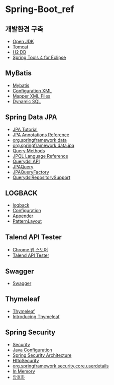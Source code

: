 # Spring-Boot_ref

개발환경 구축
------------
* [Open JDK](https://www.azul.com/downloads/?package=jdk)
* [Tomcat](https://tomcat.apache.org/)
* [H2 DB](https://www.h2database.com/html/main.html)
* [Spring Tools 4 for Eclipse](https://spring.io/tools)

MyBatis
-------
* [Mybatis](https://mybatis.org/mybatis-3/)
* [Configuration XML](https://mybatis.org/mybatis-3/configuration.html)
* [Mapper XML Files](https://mybatis.org/mybatis-3/sqlmap-xml.html)
* [Dynamic SQL](https://mybatis.org/mybatis-3/dynamic-sql.html)


Spring Data JPA
---------------
* [JPA Tutorial](https://www.tutorialspoint.com/jpa/jpa_orm_components.htm)
* [JPA Annotations Reference](https://www.datanucleus.org/products/accessplatform/jpa/annotations.html)
* [org.springframework.data](https://docs.spring.io/spring-data/commons/docs/current/api/index.html?org/springframework/data)
* [org.springframework.data.jpa]( https://docs.spring.io/spring-data/jpa/docs/current/api/)
* [Query Methods](https://docs.spring.io/spring-data/jpa/docs/current/reference/html/#jpa.query-methods)
* [JPQL Language Reference](https://docs.oracle.com/cd/E11035_01/kodo41/full/html/ejb3_langref.html)
* [Querydsl API](http://querydsl.com/static/querydsl/5.0.0/apidocs/)
* [JPAQuery](http://querydsl.com/static/querydsl/5.0.0/apidocs/index.html?com/querydsl/jpa/impl/JPAQuery.html)
* [JPAQueryFactory](http://querydsl.com/static/querydsl/5.0.0/apidocs/index.html?com/querydsl/jpa/impl/JPAQueryFactory.html)
* [QuerydslRepositorySupport](https://docs.spring.io/spring-data/jpa/docs/current/api/org/springframework/data/jpa/repository/support/QuerydslRepositorySupport.html)


LOGBACK
-------
* [logback](https://logback.qos.ch/manual/introduction.html)
* [Configuration](https://logback.qos.ch/manual/configuration.html)
* [Appender](https://logback.qos.ch/manual/appenders.html)
* [PatternLayout](https://logback.qos.ch/manual/layouts.html#conversionWord)

Talend API Tester
---------------
* [Chrome 웹 스토어](https://chrome.google.com/webstore/category/extensions?hl=ko)
* [Talend API Tester](https://chrome.google.com/webstore/search/talend%20api%20tester?hl=ko)

Swagger
-------
* [Swagger](https://swagger.io/)

Thymeleaf
---------
* [Thymeleaf](https://www.thymeleaf.org/)
* [Introducing Thymeleaf](https://www.thymeleaf.org/doc/tutorials/3.0/usingthymeleaf.html#introducing-thymeleaf)


Spring Security
----------------
* [Security](https://docs.spring.io/spring-security/reference/servlet/index.html)
* [Java Configuration](https://docs.spring.io/spring-security/reference/servlet/configuration/java.html)
* [Spring Security Architecture](https://spring.io/guides/topicals/spring-security-architecture)
* [HttpSecurity](https://docs.spring.io/spring-security/site/docs/current/api/org/springframework/security/config/annotation/web/builders/HttpSecurity.html)
* [org.springframework.security.core.userdetails](https://docs.spring.io/spring-security/site/docs/current/api/org/springframework/security/core/userdetails/package-summary.html)
* [In Memory](https://docs.spring.io/spring-security/reference/servlet/authentication/passwords/in-memory.html)
* [암호화](https://d2.naver.com/helloworld/318732)
